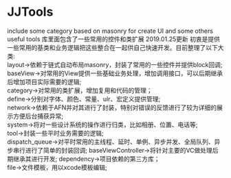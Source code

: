 # JJTools
include some category based on masonry for create UI  and some others useful tools 
库里面包含了一些常用的控件和类扩展
2019.01.25更新 初衷是提供一些常用的基类和业务逻辑把这些整合在一起供自己快速开发。目前整理了以下大类:         
layout->依赖于链式自动布局masonry，封装了常用的一些控件并提供block回调;      
baseView->对常用的View提供一些基础业务处理，增加调用接口，可以后期继承后增加项目实际需要的逻辑;    
category->对常用的类扩展，增加复用和代码的管理；     
define->分别对字体、颜色、常量、ulr、宏定义提供管理;    
network->依赖于AFN并对其进行了封装，特别对错误的反馈进行了较为详细的展示方便后台捕获异常;    
system->将对一些设计系统的操作进行归类，比如相册、位置、电话等;   
tool->封装一些平时业务需要的逻辑;           
dispatch_queue->对平时常用的主线程、延时、单例、异步并发、全局队列、异步串行进行了简单的封装回调;
baseViewController->将针对主要的VC做处理后期继承其进行开发;
dependency->项目依赖的第三方库；                
file->文件模板，用以xcode模板编辑;
